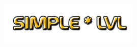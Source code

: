 <h1>
<img src="Screenshots/title.png" width="404" align="left" alt="SimpleLvl">
<div width="100%">&nbsp;</div>
</h1>
